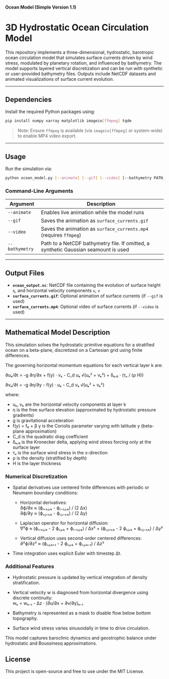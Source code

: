 #### Ocean Model (Simple Version 1.1)

# 3D Hydrostatic Ocean Circulation Model

This repository implements a three-dimensional, hydrostatic, barotropic ocean circulation model that simulates surface currents driven by wind stress, modulated by planetary rotation, and influenced by bathymetry. The model supports layered vertical discretization and can be run with synthetic or user-provided bathymetry files. Outputs include NetCDF datasets and animated visualizations of surface current evolution.

---

## Dependencies

Install the required Python packages using:

```bash
pip install numpy xarray matplotlib imageio[ffmpeg] tqdm
```

> Note: Ensure `ffmpeg` is available (via `imageio[ffmpeg]` or system-wide) to enable MP4 video export.

---

## Usage

Run the simulation via:

```bash
python ocean_model.py [--animate] [--gif] [--video] [--bathymetry PATH_TO_FILE]
```

### Command-Line Arguments

| Argument        | Description                                                                 |
|----------------|-----------------------------------------------------------------------------|
| `--animate`     | Enables live animation while the model runs                                |
| `--gif`         | Saves the animation as `surface_currents.gif`                              |
| `--video`       | Saves the animation as `surface_currents.mp4` (requires `ffmpeg`)          |
| `--bathymetry`  | Path to a NetCDF bathymetry file. If omitted, a synthetic Gaussian seamount is used |

---

## Output Files

- **`ocean_output.nc`**: NetCDF file containing the evolution of surface height `η`, and horizontal velocity components `u`, `v`
- **`surface_currents.gif`**: Optional animation of surface currents (if `--gif` is used)
- **`surface_currents.mp4`**: Optional video of surface currents (if `--video` is used)

---
## Mathematical Model Description

This simulation solves the hydrostatic primitive equations for a stratified ocean on a beta-plane, discretized on a Cartesian grid using finite differences.

The governing horizontal momentum equations for each vertical layer k are:

∂uₖ/∂t = -g ∂η/∂x + f(y) · vₖ - C_d uₖ √(uₖ² + vₖ²) + δₖ,₀ · (τₓ / (ρ H))

∂vₖ/∂t = -g ∂η/∂y - f(y) · uₖ - C_d vₖ √(uₖ² + vₖ²)

where:

- uₖ, vₖ are the horizontal velocity components at layer k  
- η is the free surface elevation (approximated by hydrostatic pressure gradients)  
- g is gravitational acceleration  
- f(y) = f₀ + β y is the Coriolis parameter varying with latitude y (beta-plane approximation)  
- C_d is the quadratic drag coefficient  
- δₖ,₀ is the Kronecker delta, applying wind stress forcing only at the surface layer  
- τₓ is the surface wind stress in the x-direction  
- ρ is the density (stratified by depth)  
- H is the layer thickness  

### Numerical Discretization

- Spatial derivatives use centered finite differences with periodic or Neumann boundary conditions:  
  - Horizontal derivatives:  
    ∂ϕ/∂x ≈ (ϕᵢ₊₁,ⱼ,ₖ - ϕᵢ₋₁,ⱼ,ₖ) / (2 Δx)  
    ∂ϕ/∂y ≈ (ϕᵢ,ⱼ₊₁,ₖ - ϕᵢ,ⱼ₋₁,ₖ) / (2 Δy)  

  - Laplacian operator for horizontal diffusion:  
    ∇²ϕ ≈ (ϕᵢ₊₁,ⱼ,ₖ - 2 ϕᵢ,ⱼ,ₖ + ϕᵢ₋₁,ⱼ,ₖ) / Δx² + (ϕᵢ,ⱼ₊₁,ₖ - 2 ϕᵢ,ⱼ,ₖ + ϕᵢ,ⱼ₋₁,ₖ) / Δy²  

  - Vertical diffusion uses second-order centered differences:  
    ∂²ϕ/∂z² ≈ (ϕᵢ,ⱼ,ₖ₊₁ - 2 ϕᵢ,ⱼ,ₖ + ϕᵢ,ⱼ,ₖ₋₁) / Δz²  

- Time integration uses explicit Euler with timestep Δt.

### Additional Features

- Hydrostatic pressure is updated by vertical integration of density stratification.  
- Vertical velocity w is diagnosed from horizontal divergence using discrete continuity:  
  wₖ = wₖ₋₁ - Δz · (∂u/∂x + ∂v/∂y)ₖ₋₁  

- Bathymetry is represented as a mask to disable flow below bottom topography.  
- Surface wind stress varies sinusoidally in time to drive circulation.

This model captures baroclinic dynamics and geostrophic balance under hydrostatic and Boussinesq approximations.


## License

This project is open-source and free to use under the MIT License.

